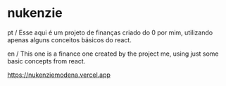 # nukenzie

pt /
Esse aqui é um projeto de finanças criado do 0 por mim, utilizando apenas alguns conceitos básicos do react.

en / 
This one is a finance one created by the project me, using just some basic concepts from react.

https://nukenziemodena.vercel.app
